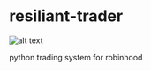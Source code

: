 # resiliant-trader
![alt text][logo]

[logo]: https://travis-ci.org/stepbot/resiliant-trader.svg?branch=master "Travis Build Status"


python trading system for robinhood
